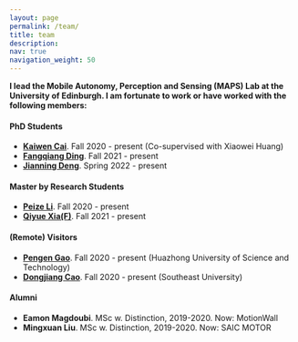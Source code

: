 ```yaml
---
layout: page
permalink: /team/
title: team
description: 
nav: true
navigation_weight: 50
---
```


**I lead the Mobile Autonomy, Perception and Sensing (MAPS) Lab at the University of Edinburgh. I am fortunate to work or have worked with the following members:** 

<section>
  <h4>PhD Students</h4>
  <ul>
        <li>
            <a href="https://ramdrop.github.io/"  target="_blank"><strong>Kaiwen Cai</strong></a>. Fall 2020 - present (Co-supervised with Xiaowei Huang)
        </li>
        <li>
            <a href="https://toytiny.github.io/"  target="_blank"><strong>Fangqiang Ding</strong></a>. Fall 2021 - present
        </li>
        <li>
            <a href="https://toytiny.github.io/"  target="_blank"><strong>Jianning Deng</strong></a>. Spring 2022 - present
        </li>
  </ul>
</section>

<section>
  <h4> Master by Research Students</h4>
  <ul>
        <li>
            <a href="https://christopherlu.github.io/"  target="_blank"><strong>Peize Li</strong></a>. Fall 2020 - present 
        </li>
        <li>
            <a href="https://christopherlu.github.io/"  target="_blank"><strong>Qiyue Xia(F)</strong></a>. Fall 2021 - present
        </li>
  </ul>
</section>

<section>
  <h4> (Remote) Visitors </h4>
  <ul>
        <li>
            <a href="https://qqqgpe.github.io/"  target="_blank"><strong>Pengen Gao</strong></a>. Fall 2020 - present (Huazhong University of Science and Technology)
        </li>
        <li>
            <a href="https://christopherlu.github.io/"  target="_blank"><strong>Dongjiang Cao</strong></a>. Fall 2020 - present (Southeast University)
        </li>
  </ul>
</section>

<section>
  <h4>Alumni</h4>
  <ul>
        <li>
            <strong>Eamon Magdoubi</strong>. MSc w. Distinction, 2019-2020. Now: MotionWall
        </li>
        <li>
            <strong>Mingxuan Liu</strong>. MSc w. Distinction, 2019-2020. Now: SAIC MOTOR
        </li>
  </ul>
</section>